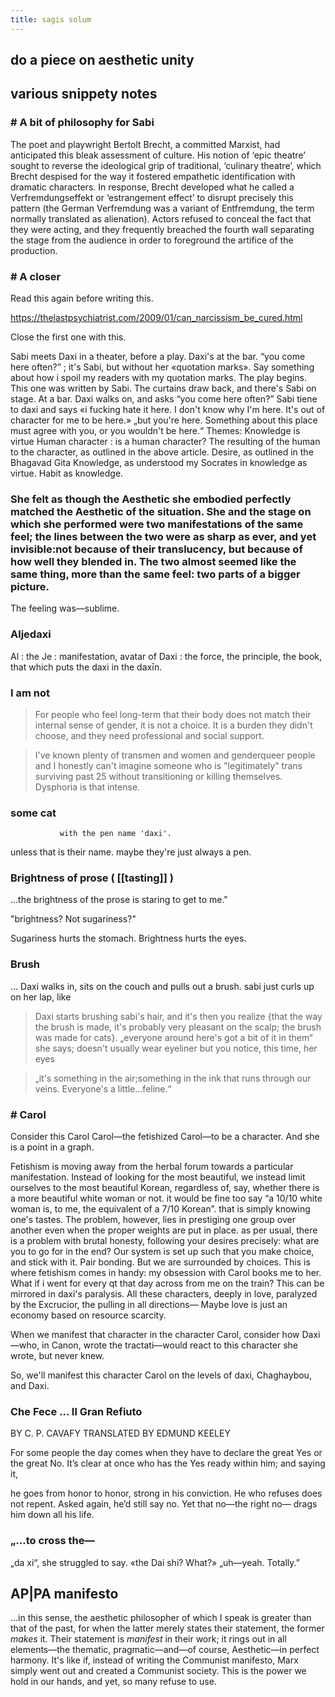 ```yaml
---
title: sagis solum
---
```


## do a piece on aesthetic unity
## various snippety notes
### # A bit of philosophy for Sabi 
The poet and playwright Bertolt Brecht, a committed Marxist, had anticipated this bleak assessment of culture. His notion of ‘epic theatre’ sought to reverse the ideological grip of traditional, ‘culinary theatre’, which Brecht despised for the way it fostered empathetic identification with dramatic characters. In response, Brecht developed what he called a Verfremdungseffekt or ‘estrangement effect’ to disrupt precisely this pattern (the German Verfremdung was a variant of Entfremdung, the term normally translated as alienation). Actors refused to conceal the fact that they were acting, and they frequently breached the fourth wall separating the stage from the audience in order to foreground the artifice of the production.
### # A closer 
Read this again before writing this.

https://thelastpsychiatrist.com/2009/01/can_narcissism_be_cured.html

Close the first one with this. 

Sabi meets Daxi in a theater, before a play. Daxi's at the bar.
    “you come here often?” ; it's Sabi, but without her «quotation marks». Say something about how i spoil my readers with my quotation marks.
    The play begins. This one was written by Sabi. The curtains draw back, and there's Sabi on stage. At a bar. Daxi walks on, and asks “you come here often?”
    Sabi tiene to daxi and says «i fucking hate it here. I don't know why I'm here. It's out of character for me to be here.»
    „but you're here. Something about this place must agree with you, or you wouldn't be here.“
    Themes:
    Knowledge is virtue
    Human character : is a human character? The resulting of the human to the character, as outlined in the above article.
    Desire, as outlined in the Bhagavad Gita 
    Knowledge, as understood my Socrates in knowledge as virtue.
    Habit as knowledge.
### She felt as though the Aesthetic she embodied perfectly matched the Aesthetic of the situation. She and the stage on which she performed were two manifestations of the same feel; the lines between the two were as sharp as ever, and yet invisible:not because of their translucency, but because of how well they blended in. The two almost seemed like the same thing, more than the same feel: two parts of a bigger picture.
The feeling was—sublime.
### Aljedaxi  
Al : the
Je : manifestation, avatar of
Daxi : the force, the principle, the book, that which puts the daxi in the daxīn.
### I am not
>For people who feel long-term that their body does not match their internal sense of gender, it is not a choice. It is a burden they didn't choose, and they need professional and social support.

>I've known plenty of transmen and women
>and genderqueer people and I honestly
>can't imagine someone who is
>"legitimately" trans surviving past 25
>without transitioning or killing
>themselves. Dysphoria is that intense.
### some cat
               with the pen name 'daxi'. 
unless that is their name.
   maybe
  they're just always a pen.
### Brightness of prose ( [[tasting]] ) 
…the brightness of the prose is staring to get to me."

"brightness? Not sugariness?" 

Sugariness hurts the stomach. Brightness hurts the eyes.
### Brush  
… Daxi walks in, sits on the couch and pulls out a brush. sabi just curls up on her lap, like
> Daxi starts brushing sabi's hair, and it's then you realize {that the way the brush is made, it's probably very pleasant on the scalp; the brush was made for cats}. „everyone around here's got a bit of it in them“ she says; doesn't usually wear eyeliner but you notice, this time, her eyes

> „it's something in the air;something in the ink that runs through our veins. Everyone's a little…feline.“
### # Carol  
Consider this Carol Carol—the fetishized Carol—to be a character. And she is a point in a graph.

Fetishism is moving away from the herbal forum towards a particular manifestation. Instead of looking for the most beautiful, we instead limit ourselves to the most beautiful Korean, regardless of, say, whether there is a more beautiful white woman or not.
    it would be fine too say “a 10/10 white woman is, to me, the equivalent of a 7/10 Korean”. that is simply knowing one's tastes. The problem, however, lies in prestiging one group over another even when the proper weights are put in place.
    as per usual, there is a problem with brutal honesty, following your desires precisely: what are you to go for in the end? Our system is set up such that you make choice, and stick with it. 
    Pair bonding. But we are surrounded by choices. This is where fetishism comes in handy: my obsession with Carol books me to her. What if i went for every qt that day across from me on the train? This can be mirrored in daxi's paralysis. All these characters, deeply in love, paralyzed by the Excrucior, the pulling in all directions—
    Maybe love is just an economy based on resource scarcity. 


When we manifest that character in the character Carol, consider how Daxi—who, in Canon, wrote the tractati—would react to this character she wrote, but never knew. 

So, we'll manifest this character Carol on the levels of daxi, Chaghaybou, and Daxi.
### Che Fece ... Il Gran Refiuto 
BY C. P. CAVAFY
TRANSLATED BY EDMUND KEELEY

For some people the day comes
when they have to declare the great Yes
or the great No. It’s clear at once who has the Yes
ready within him; and saying it,

he goes from honor to honor, strong in his conviction.
He who refuses does not repent. Asked again,
he’d still say no. Yet that no—the right no—
drags him down all his life.
### „…to cross the—
„da xi“, she struggled to say.
«the Dai shi? What?» 
„uh—yeah. Totally.”
## AP|PA manifesto 

…in this sense, the aesthetic philosopher of which I speak is greater than that of the past, for when the latter merely states their statement, the former *makes* it. Their statement is *manifest* in their work; it rings out in all elements—the thematic, pragmatic—and—of course, Aesthetic—in perfect harmony. 
It's like if, instead of writing the Communist manifesto, Marx simply went out and created a Communist society. This is the power we hold in our hands, and yet, so many refuse to use.
